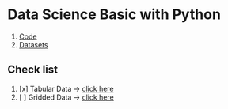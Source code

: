 # Data Science Basic with Python
1. [Code](https://github.com/GeostatsGuy/PythonNumericalDemos/blob/master/PythonDataBasics_DataFrame.ipynb)
2. [Datasets](https://github.com/GeostatsGuy/GeoDataSets/tree/master)


## Check list
1. [x] Tabular Data &rarr; [click here](https://www.youtube.com/watch?v=rku5rZxS0AA&list=PLG19vXLQHvSAufDFgZEFAYQEwMJXklnQV&index=1)
2. [ ] Gridded Data &rarr; [click here](https://www.youtube.com/watch?v=uCRkFwQqdJo&list=PLG19vXLQHvSAufDFgZEFAYQEwMJXklnQV&index=2)





